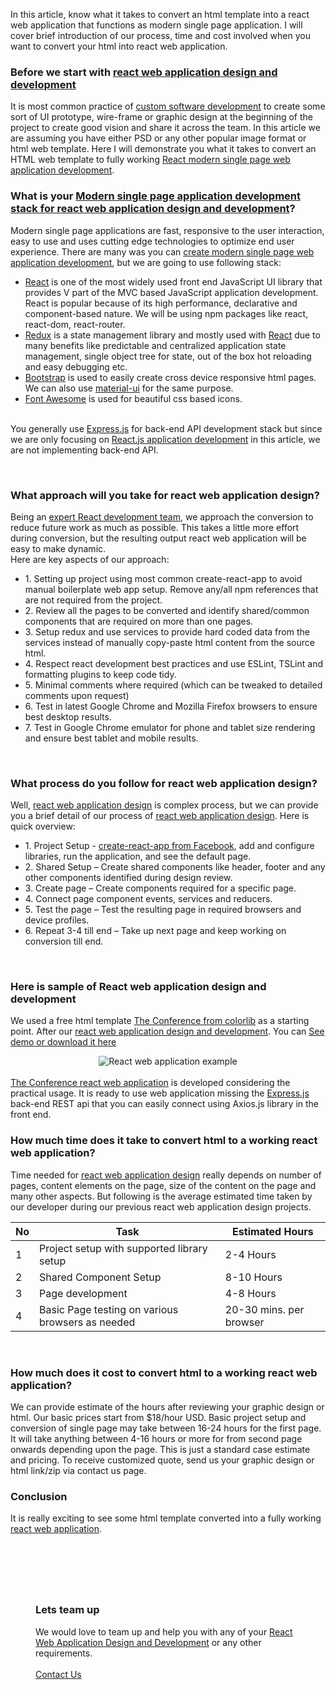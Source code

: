 <p>In this article, know what it takes to convert an html template into a react web application that functions as modern single page  application. I will cover brief introduction of our process, time and cost involved when you want to convert your html into react web application. </p>

<h3>Before we start with <a href="https://www.faciletechnolab.com/software-development-technology/react-development" title="react web application design and development">react web application design and development</a></h3>
<p>It is most common practice of <a href="https://www.faciletechnolab.com" title="custom software development">custom software development</a> to create some sort of UI prototype, wire-frame or graphic design at the beginning of the project to create good vision and share it across the team. In this article we are assuming you have either PSD or any other popular image format or html web template. Here I will demonstrate you what it takes to convert an HTML web template to fully working <a href="https://www.faciletechnolab.com/software-development-technology/react-development" title="React modern single page web application development">React modern single page web application development</a>.<br/></p>
<h3>What is your <a href="https://www.faciletechnolab.com/software-development-technology/react-development" title="Modern single page application development stack for react web application design and development">Modern single page application development stack for react web application design and development</a>?</h3>
<p>Modern single page applications are fast, responsive to the user interaction, easy to use and uses cutting edge technologies to optimize end user experience. There are many was you can <a href="https://www.faciletechnolab.com/software-development-technology/react-development" title="Modern single page application development stack for react web application design and development">create modern single page web application development</a>, but we are going to use following stack:
<ul>
	<li><a href="https://reactjs.org/" rel="noindex nofollow" target="_blank">React</a> is one of the most widely used front end JavaScript UI library that provides V part of the MVC based JavaScript application development. React is popular because of its high performance, declarative and component-based nature. We will be using npm packages like react, react-dom, react-router.</li>
	<li><a href="https://redux.js.org/" rel="noindex nofollow" target="_blank">Redux</a> is a state management library and mostly used with <a href="https://reactjs.org/" rel="noindex nofollow" target="_blank">React</a> due to many benefits like predictable and centralized application state management, single object tree for state, out of the box hot reloading and easy debugging etc.</li>
	<li><a href="https://getbootstrap.com/" rel="noindex nofollow" target="_blank">Bootstrap</a> is used to easily create cross device responsive html pages. We can also use <a href="https://material-ui.com/" rel="noindex nofollow" target="_blank">material-ui</a> for the same purpose.</li>
	<li><a href="https://fontawesome.com/" rel="noindex nofollow" target="_blank">Font Awesome</a> is used for beautiful css based icons.</li>
</ul>
<br/>You generally use <a href="https://expressjs.com/" rel="noindex nofollow" target="_blank">Express.js</a> for back-end API development stack but since we are only focusing on <a href="https://www.faciletechnolab.com/software-development-technology/react-development" title="React.js application development">React.js application development</a> in this article, we are not implementing back-end API.
<br/></p>
<p>&nbsp;</p>
<h3>What approach will you take for react web application design?</h3>
<p>Being an <a href="https://www.faciletechnolab.com/software-development-technology/react-development" title="expert React development team">expert React development team</a>, we approach the conversion to reduce future work as much as possible. This takes a little more effort during conversion, but the resulting output react web application will be easy to make dynamic. <br/>
Here are key aspects of our approach:<br/>
<ul>
	<li>1.	Setting up project using most common create-react-app to avoid manual boilerplate web app setup. Remove any/all npm references that are not required from the project.</li>
	<li>2.	Review all the pages to be converted and identify shared/common components that are required on more than one pages.</li>
	<li>3.	Setup redux and use services to provide hard coded data from the services instead of manually copy-paste html content from the source html.</li>
	<li>4.	Respect react development best practices and use ESLint, TSLint and formatting plugins to keep code tidy. </li>
	<li>5.	Minimal comments where required (which can be tweaked to detailed comments upon request)</li>
	<li>6.	Test in latest Google Chrome and Mozilla Firefox browsers to ensure best desktop results.</li>
	<li>7.	Test in Google Chrome emulator for phone and tablet size rendering and ensure best tablet and mobile results.</li>
</ul>
<br/></p>
<h3>What process do you follow for react web application design?</h3>
<p>Well, <a href="https://www.faciletechnolab.com/software-development-technology/react-development" title="react web application design">react web application design</a> is complex process, but we can provide you a brief detail of our process of 
<a href="https://www.faciletechnolab.com/software-development-technology/react-development" title="react web application design">react web application design</a>. Here is quick overview:<br/>
<ul>
	<li>1.	Project Setup - <a href="https://github.com/facebook/create-react-app" rel="noindex nofollow" target="_blank">create-react-app from Facebook</a>, add and configure libraries, run the application, and see the default page.</li>
	<li>2.	Shared Setup – Create shared components like header, footer and any other components identified during design review.</li>
	<li>3.	Create page – Create components required for a specific page.</li>
	<li>4.	Connect page component events, services and reducers.</li>
	<li>5.	Test the page – Test the resulting page in required browsers and device profiles.</li>
	<li>6.	Repeat 3-4 till end – Take up next page and keep working on conversion till end.</li>
</ul>
<br/></p>
<h3>Here is sample of React web application design and development</h3>
<p>
We used a free html template <a href="https://colorlib.com/wp/template/the-conference/" rel="noindex nofollow" target="_blank">The Conference from colorlib</a> as a starting point. After our <a href="https://www.faciletechnolab.com/software-development-technology/react-development" title="react web application design and development">react web application design and development</a>. You can <a href="https://faciletechnolab.github.io">See demo or download it here</a>
<center>
<img src="https://www.faicletechnolab.com/Areas/Blog/blogcontent/blogimages/5a4c3586-2829-459d-af08-8a857d383332.jpg" title="React web application example" alt="React web application example"/>
</center>
<br/>
<a href="https://faciletechnolab.github.io/" rel="noindex nofollow" target="_blank">The Conference react web application</a> is developed considering the practical usage. It is ready to use web application missing the <a href="https://expressjs.com/" rel="noindex nofollow" target="_blank">Express.js</a> back-end REST api that you can easily connect using Axios.js library in the front end. 
</p>
<h3>How much time does it take to convert html to a working react web application? </h3>
<p>
Time needed for <a href="https://www.faciletechnolab.com/software-development-technology/react-development" title="react web application design">react web application design</a> really depends on number of pages, content elements on the page, size of the content on the page and many other aspects. But following is the average estimated time taken by our developer during our previous react web application design projects.<br/>
<table class="table table-border table-stripped">
	<thead>
		<tr>
			<th>No</th>
			<th>Task</th>
			<th>Estimated Hours</th>			
		</tr>
	</thead>
	<tbody>
		<tr>
			<td>1</td>
			<td>Project setup with supported library setup</td>
			<td>2-4 Hours</td>
		</tr>
		<tr>
			<td>2</td>
			<td>Shared Component Setup</td>
			<td>8-10 Hours</td>
		</tr>
		<tr>
			<td>3</td>
			<td>Page development</td>
			<td>4-8 Hours</td>
		</tr>
		<tr>
			<td>4</td>
			<td>Basic Page testing on various browsers as needed</td>
			<td>20-30 mins. per browser</td>
		</tr>
	</tbody>
</table>
<br/></p>
<h3>How much does it cost to convert html to a working react web application?</h3>
<p>
We can provide estimate of the hours after reviewing your graphic design or html. Our basic prices start from $18/hour USD. Basic project setup and conversion of single page may take between 16-24 hours for the first page. It will take anything between 4-16 hours or more for from second page onwards depending upon the page.
This is just a standard case estimate and pricing. To receive customized quote, send us your graphic design or html link/zip via contact us page.
<br/></p>
<h3>Conclusion</h3>
<p>It is really exciting to see some html template converted into a fully working <a href="https://www.faciletechnolab.com/software-development-technology/react-development" title="react web application">react web application</a>.<br/></p>
<br/>
<br/>
<div class="stunning-header stunning-header-bg-lightviolet" style="padding:40px">
	<div class="row">
		<div class="col-lg-12 col-md-12 col-sm-12 col-xs-12 table-cell">
			<h3 class="h1 heading-title c-white no-margin">Lets team up</h3>
			<p class="heading-text c-white no-margin">We would love to team up and help you with any of your <a href="https://www.faciletechnolab.com/software-development-technology/react-development" title="React Web Application Design and Development">React Web Application Design and Development</a> or any other requirements.
			<br/><br/><a href="/Contact" class="btn btn-medium btn--dark-blue btn-hover-shadow"><span class="text">Contact Us</span><i class="seoicon-right-arrow"></i></a>
			</p>
		</div>		
	</div>
</div>
